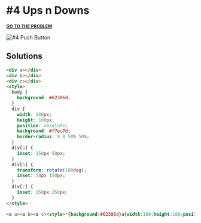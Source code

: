 # #4 Ups n Downs

<p>
  <sup>
    <a href="https://cssbattle.dev/play/4"><strong>GO TO THE PROBLEM</strong></a>
  </sup>
</p>

![#4 Push Button](https://cssbattle.dev/targets/4.png)

## Solutions

```html
<div a></div>
<div b></div>
<div c></div>
<style>
  body {
    background: #62306d;
  }
  div {
    width: 100px;
    height: 100px;
    position: absolute;
    background: #f7ec7d;
    border-radius: 0 0 50% 50%;
  }
  div[a] {
    inset: 150px 50px;
  }
  div[b] {
    transform: rotate(180deg);
    inset: 50px 150px;
  }
  div[c] {
    inset: 150px 250px;
  }
</style>
```

```html
<a a><a b><a c><style>*{background:#62306d}a{width:100;height:100;position:fixed;background:#f7ec7d;border-radius:0 0 50% 50%}[a]{inset:150px 50px}[b]{transform:scale(-1);inset:50px 150px}[c]{inset:150px 250px
```
